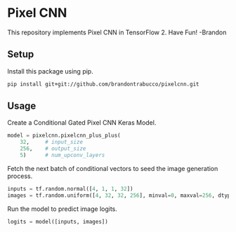 # Pixel CNN

This repository implements Pixel CNN in TensorFlow 2. Have Fun! -Brandon

## Setup

Install this package using pip.

```bash
pip install git+git://github.com/brandontrabucco/pixelcnn.git
```

## Usage

Create a Conditional Gated Pixel CNN Keras Model.

```python
model = pixelcnn.pixelcnn_plus_plus(
    32,     # input_size
    256,    # output_size
    5)      # num_upconv_layers
```

Fetch the next batch of conditional vectors to seed the image generation process.

```python
inputs = tf.random.normal([4, 1, 1, 32])
images = tf.random.uniform([4, 32, 32, 256], minval=0, maxval=256, dtype=tf.int32)
```

Run the model to predict image logits.

```python
logits = model([inputs, images])
```
